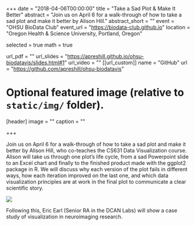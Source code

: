 +++
date = "2018-04-06T00:00:00"
title = "Take a Sad Plot & Make It Better"
abstract = "Join us on April 6 for a walk-through of how to take a sad plot and make it better by Alison Hill."
abstract_short = ""
event = "OHSU BioData Club"
event_url = "https://biodata-club.github.io"
location = "Oregon Health & Science University, Portland, Oregon"

selected = true
math = true

url_pdf = ""
url_slides = "https://apreshill.github.io/ohsu-biodatavis/slides.html#1"
url_video = ""
[[url_custom]]
    name = "GitHub"
    url = "https://github.com/apreshill/ohsu-biodatavis"



# Optional featured image (relative to `static/img/` folder).
[header]
image = ""
caption = ""

+++

Join us on April 6 for a walk-through of how to take a sad plot and make it better by Alison Hill, who co-teaches the CS631 Data Visualization course. Alison will take us through one plot’s life cycle, from a sad Powerpoint slide to an Excel chart and finally to the finished product made with the ggplot2 package in R. We will discuss why each version of the plot fails in different ways, how each iteration improved on the last one, and which data visualization principles are at work in the final plot to communicate a clear scientific story.

![](https://apreshill.github.io/ohsu-biodatavis/slides_files/figure-html/animated.gif)



Following this, Eric Earl (Senior RA in the DCAN Labs) will show a case study of visualization in neuroimaging research.